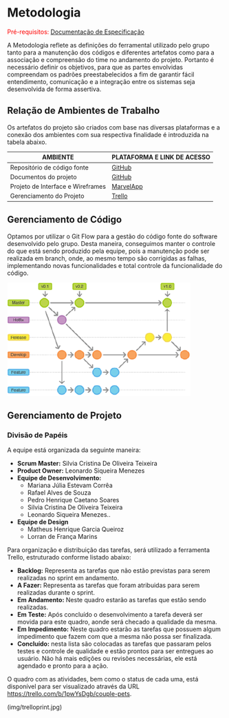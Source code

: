 
# Metodologia

<span style="color:red">Pré-requisitos: <a href="2-Especificação do Projeto.md"> Documentação de Especificação</a></span>

A Metodologia reflete as definições do ferramental utilizado pelo grupo tanto para a manutenção dos códigos e diferentes artefatos como para a associação e compreensão do time no andamento do projeto. Portanto é necessário definir os objetivos, para que as partes envolvidas compreendam os padrões preestabelecidos a fim de garantir fácil entendimento, comunicação e a integração entre os sistemas seja desenvolvida de forma assertiva.

## Relação de Ambientes de Trabalho

Os artefatos do projeto são criados com base nas diversas plataformas e a conexão dos ambientes com sua respectiva finalidade é introduzida na tabela abaixo.

|     AMBIENTE                    |   PLATAFORMA E LINK DE ACESSO                                                             |
|---------------------------------|-------------------------------------------------------------------------------------------|
|Repositório de código fonte      | [GitHub](https://github.com/ICEI-PUC-Minas-PMV-ADS/pmv-ads-2021-2-e2-proj-int-t3-tapunk/) |
|Documentos do projeto            | [GitHub](https://github.com/ICEI-PUC-Minas-PMV-ADS/pmv-ads-2021-2-e2-proj-int-t3-tapunk/) | 
|Projeto de Interface e Wireframes| [MarvelApp](https://marvelapp.com/prototype/5e2jadg/)                                     |
|Gerenciamento do Projeto         | [Trello](https://trello.com/b/me7Z0Ltz/kanban-airsoft/)                                   | 


## Gerenciamento de Código
Optamos por utilizar o Git Flow para a gestão do código fonte do software desenvolvido pelo grupo. Desta maneira, conseguimos manter o controle do que está sendo produzido pela equipe, pois a manutenção pode ser realizada em branch, onde, ao mesmo tempo são corrigidas as falhas, implementando novas funcionalidades e total controle da funcionalidade do código. 

![Personas](img/imagem_2022-04-12_195757256.png)


## Gerenciamento de Projeto

### Divisão de Papéis
A equipe está organizada da seguinte maneira:
- **Scrum Master:** Silvia Cristina De Oliveira Teixeira
- **Product Owner:** Leonardo Siqueira Menezes
- **Equipe de Desenvolvimento:**
    - Mariana Júlia Estevam Corrêa
    - Rafael Alves de Souza
    - Pedro Henrique Caetano Soares    
    - Silvia Cristina De Oliveira Teixeira
    - Leonardo Siqueira Menezes..
- **Equipe de Design**
    - Matheus Henrique Garcia Queiroz
    - Lorran de França Marins

Para organização e distribuição das tarefas, será utilizado a ferramenta Trello, estruturado conforme listado abaixo:
- **Backlog:** Representa as tarefas que não estão previstas para serem realizadas no sprint em andamento.
- **A Fazer:** Representa as tarefas que foram atribuidas para serem realizadas durante o sprint.
- **Em Andamento:** Neste quadro estarão as tarefas que estão sendo realizadas.
- **Em Teste:** Após concluído o desenvolvimento a tarefa deverá ser movida para este quadro, aonde será checado a qualidade da mesma.
- **Em Impedimento:** Neste quadro estarão as tarefas que possuem algum impedimento que fazem com que a mesma não possa ser finalizada.
- **Concluído:** nesta lista são colocadas as tarefas que passaram pelos testes e controle de qualidade e estão prontos para ser entregues ao usuário. Não há mais edições ou revisões necessárias, ele está agendado e pronto para a ação.

O quadro com as atividades, bem como o status de cada uma, está disponível para ser visualizado através da URL https://trello.com/b/1pwYsDgb/couple-pets.

(img/trelloprint.jpg)

